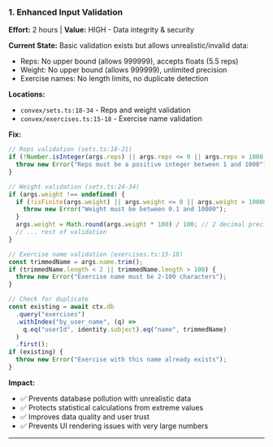 
### 1. Enhanced Input Validation
**Effort:** 2 hours | **Value:** HIGH - Data integrity & security

**Current State:** Basic validation exists but allows unrealistic/invalid data:
- Reps: No upper bound (allows 999999), accepts floats (5.5 reps)
- Weight: No upper bound (allows 999999), unlimited precision
- Exercise names: No length limits, no duplicate detection

**Locations:**
- `convex/sets.ts:18-34` - Reps and weight validation
- `convex/exercises.ts:15-18` - Exercise name validation

**Fix:**
```typescript
// Reps validation (sets.ts:18-21)
if (!Number.isInteger(args.reps) || args.reps <= 0 || args.reps > 1000) {
  throw new Error("Reps must be a positive integer between 1 and 1000");
}

// Weight validation (sets.ts:24-34)
if (args.weight !== undefined) {
  if (!isFinite(args.weight) || args.weight <= 0 || args.weight > 10000) {
    throw new Error("Weight must be between 0.1 and 10000");
  }
  args.weight = Math.round(args.weight * 100) / 100; // 2 decimal precision
  // ... rest of validation
}

// Exercise name validation (exercises.ts:15-18)
const trimmedName = args.name.trim();
if (trimmedName.length < 2 || trimmedName.length > 100) {
  throw new Error("Exercise name must be 2-100 characters");
}

// Check for duplicate
const existing = await ctx.db
  .query("exercises")
  .withIndex("by_user_name", (q) =>
    q.eq("userId", identity.subject).eq("name", trimmedName)
  )
  .first();
if (existing) {
  throw new Error("Exercise with this name already exists");
}
```

**Impact:**
- ✅ Prevents database pollution with unrealistic data
- ✅ Protects statistical calculations from extreme values
- ✅ Improves data quality and user trust
- ✅ Prevents UI rendering issues with very large numbers

---

